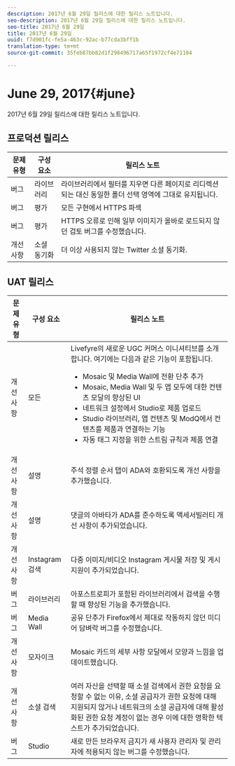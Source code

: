 ```yaml
---
description: 2017년 6월 29일 릴리스에 대한 릴리스 노트입니다.
seo-description: 2017년 6월 29일 릴리스에 대한 릴리스 노트입니다.
seo-title: 2017년 6월 29일
title: 2017년 6월 29일
uuid: f7d901fc-fe5a-463c-92ac-b77cda3bff1b
translation-type: tm+mt
source-git-commit: 35feb87bb82d1f298496717a65f1972cf4e71104

---
```



# June 29, 2017{#june}

2017년 6월 29일 릴리스에 대한 릴리스 노트입니다.

## 프로덕션 릴리스

| **문제 유형** | **구성 요소** | **릴리스 노트** |
|---|---|---|
| 버그 | 라이브러리 | 라이브러리에서 필터를 지우면 다른 페이지로 리디렉션되는 대신 동일한 폴더 선택 영역에 그대로 유지됩니다. |
| 버그 | 평가 | 모든 구현에서 HTTPS 파섹 |
| 버그 | 평가 | HTTPS 오류로 인해 일부 이미지가 올바로 로드되지 않던 검토 버그를 수정했습니다. |
| 개선 사항 | 소셜 동기화 | 더 이상 사용되지 않는 Twitter 소셜 동기화. |

## UAT 릴리스

| 문제 유형 | 구성 요소 | 릴리스 노트 |
|--- |--- |--- |
| 개선 사항 | 모든 | Livefyre의 새로운 UGC 커머스 이니셔티브를 소개합니다. 여기에는 다음과 같은 기능이 포함됩니다.  <br><ul><li>Mosaic 및 Media Wall에 전환 단추 추가</li><li> Mosaic, Media Wall 및 두 앱 모두에 대한 컨텐츠 모달의 향상된 UI</li><li>네트워크 설정에서 Studio로 제품 업로드</li><li>Studio 라이브러리, 앱 컨텐츠 및 ModQ에서 컨텐츠를 제품과 연결하는 기능</li><li>자동 태그 지정을 위한 스트림 규칙과 제품 연결</li></ul> |
| 개선 사항 | 설명 | 주석 정렬 순서 탭이 ADA와 호환되도록 개선 사항을 추가했습니다. |
| 개선 사항 | 설명 | 댓글의 아바타가 ADA를 준수하도록 액세서빌러티 개선 사항이 추가되었습니다. |
| 개선 사항 | Instagram 검색 | 다중 이미지/비디오 Instagram 게시물 저장 및 게시 지원이 추가되었습니다. |
| 버그 | 라이브러리 | 아포스트로피가 포함된 라이브러리에서 검색을 수행할 때 향상된 기능을 추가했습니다. |
| 버그 | Media Wall | 공유 단추가 Firefox에서 제대로 작동하지 않던 미디어 담벼락 버그를 수정했습니다. |
| 개선 사항 | 모자이크 | Mosaic 카드의 세부 사항 모달에서 모양과 느낌을 업데이트했습니다. |
| 개선 사항 | 소셜 검색 | 여러 자산을 선택할 때 소셜 검색에서 권한 요청을 요청할 수 없는 이유, 소셜 공급자가 권한 요청에 대해 지원되지 않거나 네트워크의 소셜 공급자에 대해 활성화된 권한 요청 계정이 없는 경우 이에 대한 명확한 텍스트가 추가되었습니다. |
| 버그 | Studio | 새로 만든 브라우저 금지가 새 사용자 관리자 및 관리자에 적용되지 않는 버그를 수정했습니다. |


